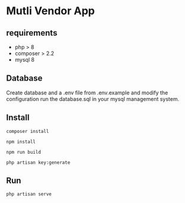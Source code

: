 # Mutli Vendor App

## requirements
- php > 8
- composer > 2.2
- mysql 8

## Database
Create database and a .env file from .env.example and modify the configuration
run the database.sql in your mysql management system.

## Install 
```
composer install
```
```
npm install
```
```
npm run build
```
```
php artisan key:generate
```


## Run 
```
php artisan serve
```
